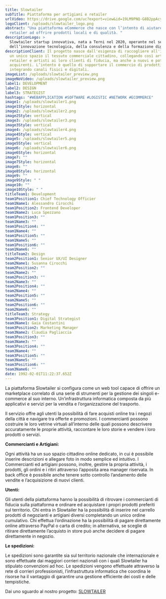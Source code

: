 ```yaml
---
title: Slowtailer
subTitle: Piattaforma per artigiani e retailer
urlVideo: https://drive.google.com/uc?export=view&id=19LM9PNQ-G8B2ppAcyPfAfiHTxqvo5qxN
logoClient: /uploads/slowtailer_logo.png
abstract: "Una piattaforma eCommerce che nasce con l’intento di aiutare i
  retailer ad offrire prodotti locali e di qualità. "
descriptionLogo: >
  Slowtailer startup innovativa, nata a Terni nel 2020, operante nel settore
  dell’innovazione tecnologica, della consulenza e della formazione digitale.
descriptionClient: Il progetto nasce dall'esigenza di raccogliere all'interno di
  un unico spazio il tessuto commerciale cittadino, collegando così artigiani,
  retailer e artisti ai loro clienti di fiducia, ma anche a nuovi e potenziali
  acquirenti. L’intento è quello di supportare il commercio di prodotti locali,
  integrando canali fisici e digitali.
imageList: /uploads/slowtailer_preview.png
imageNoVideo: /uploads/slowtailer_preview.png
label1: DEVELOPMENT
label2: DESIGN
label3: STRATEGIST
hashtags: "#WEBAPPLICATION #SOFTWARE #LOGISTIC #NETWORK #ECOMMERCE"
image1: /uploads/slowtailer1.png
image1Style: horizontal
image2: /uploads/slowtailer2.png
image2Style: vertical
image3: /uploads/slowtailer3.png
image3Style: vertical
image4: /uploads/slowtailer4.png
image4Style: vertical
image5: /uploads/slowtailer5.png
image5Style: vertical
image6: /uploads/slowtailer6.png
image6Style: horizontal
image7: ""
image7Style: horizontal
image8: ""
image8Style: horizontal
image9: ""
image9Style: " "
image10: ""
image10Style: " "
titleTeam1: Development
team1Position1: Chief Technology Officier
team1Name1: Alessandro Cirocchi
team1Position2: Frontend Developer
team1Name2: Luca Spezzano
team1Position3: ""
team1Name3: ""
team1Position4: ""
team1Name4: ""
team1Position5: ""
team1Name5: ""
team1Position6: ""
team1Name6: ""
titleTeam2: Design
team2Position1: Senior UX/UI Designer
team2Name1: Susanna Cirocchi
team2Position2: ""
team2Name2: ""
team2Position3: ""
team2Name3: ""
team2Position4: ""
team2Name4: ""
team2Position5: ""
team2Name5: ""
team2Position6: ""
team2Name6: ""
titleTeam3: Strategy
team3Position1: Digital Strategist
team3Name1: Gaia Costantini
team3Position2: Marketing Manager
team3Name2: Claudia Pagliaccia
team3Position3: ""
team3Name3: ""
team3Position4: ""
team3Name4: ""
team3Position5: ""
team3Name5: ""
team3Position6: ""
team3Name6: ""
date: 1992-02-01T11:22:37.652Z
---
```

La piattaforma Slowtailer si configura come un web tool capace di offrire un marketplace correlato di una serie di strumenti per la gestione dei singoli e-commerce al suo interno. Un’infrastruttura informatica composta da più applicativi e servizi per la vendita e l’organizzazione del trasporto. 

Il servizio offre agli utenti la possibilità di fare acquisti online tra i negozi della città e navigare tra offerte e promozioni. I commercianti possono costruire le loro vetrine virtuali all’interno delle quali possono descrivere accuratamente le proprie attività, raccontare le loro storie e vendere i loro prodotti o servizi.

**Commercianti e Artigiani:**

Ogni attività ha un suo spazio cittadino online dedicato, in cui è possibile inserire descrizioni e allegare foto in modo semplice ed intuitivo. I Commercianti ed artigiani possono, inoltre, gestire la propria attività, i prodotti, gli ordini e i ritiri attraverso l’apposita area manager riservata. In back office è possibile anche tenere sotto controllo l’andamento delle vendite e l’acquisizione di nuovi clienti.

**Utenti:**

Gli utenti della piattaforma hanno la possibilità di ritrovare i commercianti di fiducia sulla piattaforma e ordinare ed acquistare i propri prodotti preferiti sul territorio.
Chi entra in Slowtailer ha la possibilità di inserire nel carrello prodotti di negozianti e artigiani diversi completando un unico ordine cumulativo.
Chi effettua l’ordinazione ha la possibilità di pagare direttamente online attraverso PayPal o carta di credito; in alternativa, se sceglie di ritirare direttamente l’acquisto in store può anche decidere di pagare direttamente in negozio.

**Le spedizioni:**

Le spedizioni sono garantite sia sul territorio nazionale che internazionale e sono effettuate dai maggiori corrieri nazionali con i quali Slowtailer ha stipulato convenzioni ad hoc. Le spedizioni vengono effettuate attraverso la rete di corrieri professionisti, l’infrastruttura informatica che coordina le risorse ha il vantaggio di garantire una gestione efficiente dei costi e delle tempistiche. 

Dai uno sguardo al nostro progetto: [SLOWTAILER](https://www.slowtailer.com/)